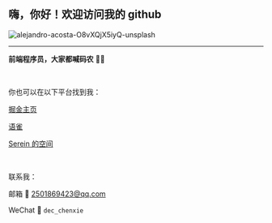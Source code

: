 
## 嗨，你好！欢迎访问我的 github

<!--

这是一个统计图表，先注释掉

<img align="right" src="https://github-readme-stats.vercel.app/api?username=chenXieGit&show_icons=true&icon_color=CE1D2D&text_color=718096&bg_color=ffffff&hide_title=true" />

-->

![alejandro-acosta-O8vXQjX5iyQ-unsplash](https://user-images.githubusercontent.com/39512422/175196076-d841d3b8-1ada-4a27-a3f2-962a8177c2c3.jpg)

---

**前端程序员，大家都喊码农** 👨‍💻

<br />

你也可以在以下平台找到我：

[掘金主页](https://juejin.cn/user/1451011079416919/posts)

[语雀](https://www.yuque.com/xiechen)

[Serein 的空间](https://www.yuque.com/xiechen/tbuk25)


<br />

联系我：

邮箱 📮 2501869423@qq.com

WeChat 💬 `dec_chenxie`






<!--

**chenXieGit/chenXieGit** is a ✨ _special_ ✨ repository because its `README.md` (this file) appears on your GitHub profile.

Here are some ideas to get you started:

- 🔭 I’m currently working on ...
- 🌱 I’m currently learning ...
- 👯 I’m looking to collaborate on ...
- 🤔 I’m looking for help with ...
- 💬 Ask me about ...
- 📫 How to reach me: ...
- 😄 Pronouns: ...
- ⚡ Fun fact: ...

-->
